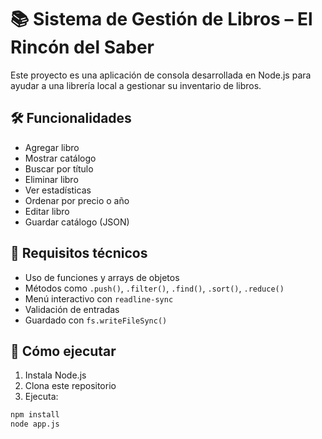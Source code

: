 # 📚 Sistema de Gestión de Libros – El Rincón del Saber

Este proyecto es una aplicación de consola desarrollada en Node.js para ayudar a una librería local a gestionar su inventario de libros.

## 🛠 Funcionalidades

- Agregar libro
- Mostrar catálogo
- Buscar por título
- Eliminar libro
- Ver estadísticas
- Ordenar por precio o año
- Editar libro
- Guardar catálogo (JSON)

## 🚀 Requisitos técnicos

- Uso de funciones y arrays de objetos
- Métodos como `.push()`, `.filter()`, `.find()`, `.sort()`, `.reduce()`
- Menú interactivo con `readline-sync`
- Validación de entradas
- Guardado con `fs.writeFileSync()`

## 🧪 Cómo ejecutar

1. Instala Node.js
2. Clona este repositorio
3. Ejecuta:

```bash
npm install
node app.js



